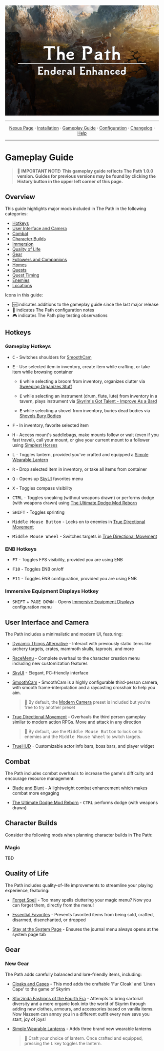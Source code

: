 <a href="#"><img src="images/banner.webp" target="_blank"></a>

---

<p align="center">
  <a href="https://www.nexusmods.com/enderalspecialedition/mods/389">Nexus Page</a> ·
  <a href="README.md">Installation</a> ·
  <a href="GAMEPLAY.md">Gameplay Guide</a> ·
  <a href="CONFIGURATION.md">Configuration</a> ·
  <a href="CHANGELOG.md">Changelog</a> ·
  <a href="HELP.md">Help</a>
</p>

---

# Gameplay Guide

> :ledger: **IMPORTANT NOTE: This gameplay guide reflects The Path 1.0.0 version. Guides for previous versions may be found by clicking the History button in the upper left corner of this page.**

## Overview

This guide highlights major mods included in The Path in the following categories:

- [Hotkeys](#hotkeys)
- [User Interface and Camera](#user-interface-and-camera)
- [Combat](#combat)
- [Character Builds](#character-builds)
- [Immersion](#immersion)
- [Quality of Life](#quality-of-life)
- [Gear](#gear)
- [Followers and Companions](#followers-and-companions)
- [Homes](#homes)
- [Quests](#quests)
- [Quest Timing](#quest-timing)
- [Enemies](#enemies)
- [Locations](#locations)

Icons in this guide:

- :new: indicates additions to the gameplay guide since the last major release
- :ledger: indicates The Path configuration notes
- :video_game: indicates The Path play testing observations

## Hotkeys

### Gameplay Hotkeys

- <kbd>C</kbd> - Switches shoulders for [SmoothCam](https://www.nexusmods.com/skyrimspecialedition/mods/41252)

- <kbd>E</kbd> - Use selected item in inventory, create item while crafting, or take item while browsing container

  - <kbd>E</kbd> while selecting a broom from inventory, organizes clutter via [Sweeping Organizes Stuff](https://www.nexusmods.com/skyrimspecialedition/mods/51645)

  - <kbd>E</kbd> while selecting an instrument (drum, flute, lute) from inventory in a tavern, plays instrument via [Skyrim's Got Talent - Improve As a Bard](https://www.nexusmods.com/skyrimspecialedition/mods/50357)

  - <kbd>E</kbd> while selecting a shovel from inventory, buries dead bodies via [Shovels Bury Bodies](https://www.nexusmods.com/skyrimspecialedition/mods/52984)

- <kbd>F</kbd> - In inventory, favorite selected item

- <kbd>H</kbd> - Access mount's saddlebags, make mounts follow or wait (even if you fast travel), call your mount, or give your current mount to a follower using [Simplest Horses](https://www.nexusmods.com/skyrimspecialedition/mods/54225)

- <kbd>L</kbd> - Toggles lantern, provided you've crafted and equipped a [Simple Wearable Lantern](https://www.nexusmods.com/skyrimspecialedition/mods/58464)

- <kbd>R</kbd> - Drop selected item in inventory, or take all items from container

- <kbd>Q</kbd> - Opens up [SkyUI](https://www.nexusmods.com/skyrimspecialedition/mods/12604) favorites menu

- <kbd>X</kbd> - Toggles compass visibility

- <kbd>CTRL</kbd> - Toggles sneaking (without weapons drawn) or performs dodge (with weapons drawn) using [The Ultimate Dodge Mod Reborn](https://www.nexusmods.com/skyrimspecialedition/mods/63000)

- <kbd>SHIFT</kbd> - Toggles sprinting

- <kbd>Middle Mouse Button</kbd> - Locks on to enemies in [True Directional Movement](https://www.nexusmods.com/skyrimspecialedition/mods/51614)

- <kbd>Middle Mouse Wheel</kbd> - Switches targets in [True Directional Movement](https://www.nexusmods.com/skyrimspecialedition/mods/51614)

### ENB Hotkeys

- <kbd>F7</kbd> - Toggles FPS visibility, provided you are using ENB

- <kbd>F10</kbd> - Toggles ENB on/off

- <kbd>F11</kbd> - Toggles ENB configuration, provided you are using ENB

### Immersive Equipment Displays Hotkey

- <kbd>SHIFT</kbd> + <kbd>PAGE DOWN</kbd> - Opens [Immersive Equipment Displays](https://www.nexusmods.com/skyrimspecialedition/mods/62001?tab=description) configuration menu

## User Interface and Camera

The Path includes a minimalistic and modern UI, featuring:

- [Dynamic Things Alternative](https://www.nexusmods.com/skyrimspecialedition/mods/49250) - Interact with previously static items like archery targets, crates, mammoth skulls, taproots, and more

- [RaceMenu](https://www.nexusmods.com/skyrimspecialedition/mods/19080) - Complete overhaul to the character creation menu including new customization features

- [SkyUI](https://www.nexusmods.com/skyrimspecialedition/mods/12604) - Elegant, PC-friendly interface

- [SmoothCam](https://www.nexusmods.com/skyrimspecialedition/mods/41252) - SmoothCam is a highly configurable third-person camera, with smooth frame-interpolation and a raycasting crosshair to help you aim.

  > :ledger: By default, the [Modern Camera](https://www.nexusmods.com/skyrimspecialedition/mods/41636) preset is included but you're free to try another preset

- [True Directional Movement](https://www.nexusmods.com/skyrimspecialedition/mods/51614) - Overhauls the third person gameplay similar to modern action RPGs. Move and attack in any direction

  > :ledger: By default, use the <kbd>Middle Mouse Button</kbd> to lock on to enemies and the <kbd>Middle Mouse Wheel</kbd> to switch targets.

- [TrueHUD](https://www.nexusmods.com/skyrimspecialedition/mods/62775) - Customizable actor info bars, boss bars, and player widget

## Combat

The Path includes combat overhauls to increase the game's difficulty and encourage resource management:

- [Blade and Blunt](https://www.nexusmods.com/skyrimspecialedition/mods/34549) - A lightweight combat enhancement which makes combat more engaging

- [The Ultimate Dodge Mod Reborn](https://www.nexusmods.com/skyrimspecialedition/mods/63000) - <kbd>CTRL</kbd> performs dodge (with weapons drawn)

## Character Builds

Consider the following mods when planning character builds in The Path:

### Magic

TBD

## Quality of Life

The Path includes quality-of-life improvements to streamline your playing experience, featuring:

- [Forget Spell](https://www.nexusmods.com/skyrimspecialedition/mods/51125) - Too many spells cluttering your magic menu? Now you can forget them, directly from the menu!

- [Essential Favorites](https://www.nexusmods.com/skyrimspecialedition/mods/42997) - Prevents favorited items from being sold, crafted, disarmed, disenchanted, or dropped

- [Stay at the System Page](https://www.nexusmods.com/skyrimspecialedition/mods/19832) - Ensures the journal menu always opens at the system page tab

## Gear

### New Gear

The Path adds carefully balanced and lore-friendly items, including:

- [Cloaks and Capes](https://www.nexusmods.com/skyrimspecialedition/mods/2019) - This mod adds the craftable 'Fur Cloak' and 'Linen Cape' to the game of Skyrim

- [Sforzinda Fashions of the Fourth Era](https://sforzmods.tumblr.com/sse_fashions) - Attempts to bring sartorial diversity and a more organic look into the world of Skyrim through adding new clothes, armours, and accessories based on vanilla items. Now Nazeem can annoy you in a different outfit every new save you start, joy of joys!

- [Simple Wearable Lanterns](https://www.nexusmods.com/skyrimspecialedition/mods/58464) - Adds three brand new wearable lanterns

  > :ledger: Craft your choice of lantern. Once crafted and equipped, pressing the <kbd>L</kbd> key toggles the lantern.
